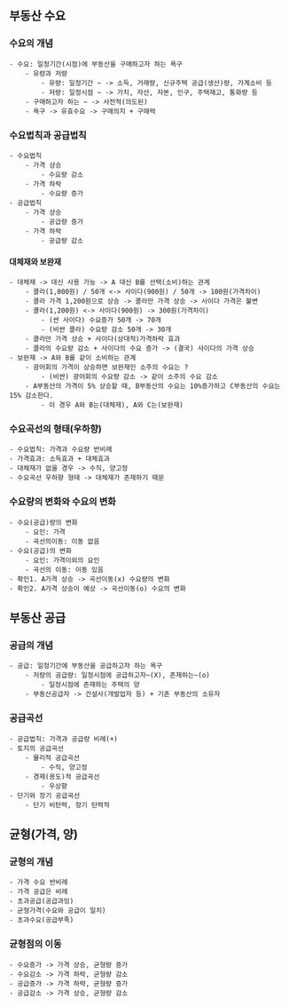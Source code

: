 ## 부동산 수요
### 수요의 개념
    - 수요: 일정기간(시점)에 부동산을 구매하고자 하는 욕구
        - 유량과 저량
            - 유량: 일정기간 ~ -> 소득, 거래량, 신규주택 공급(생산)량, 가계소비 등
            - 저량: 일정시점 ~ -> 가치, 자산, 자본, 인구, 주택재고, 통화량 등
        - 구매하고자 하는 ~ -> 사전적(의도된)
        - 욕구 -> 유효수요 -> 구매의지 + 구매력
### 수요법칙과 공급법칙
    - 수요법칙
        - 가격 상승
            - 수요량 감소
        - 가격 하락
            - 수요량 증가
    - 공급법칙
        - 가격 상승
            - 공급량 증가
        - 가격 하락
            - 공급량 감소
#### 대체재와 보완재
    - 대체재 -> 대신 사용 가능 -> A 대신 B를 선택(소비)하는 관계
        - 콜라(1,000원) / 50개 <-> 사이다(900원) / 50개 -> 100원(가격차이)
        - 콜라 가격 1,200원으로 상승 -> 콜라만 가격 상승 -> 사이다 가격은 불변
        - 콜라(1,200원) <-> 사이다(900원) -> 300원(가격차이)
            - (싼 사이다) 수요증가 50개 -> 70개
            - (비싼 콜라) 수요량 감소 50개 -> 30개
        - 콜라만 가격 상승 + 사이다(상대적)가격하락 효과
        - 콜라의 수요량 감소 + 사이다의 수요 증가 -> (결국) 사이다의 가격 상승
    - 보완재 -> A와 B를 같이 소비하는 관계
        - 광어회의 가격이 상승하면 보완재인 소주의 수요는 ?
            - (비싼) 광어회의 수요량 감소 -> 같이 소주의 수요 감소
        - A부동산의 가격이 5% 상승할 때, B부동산의 수요는 10%증가하고 C부동산의 수요는 15% 감소한다.
            - 이 경우 A와 B는(대체재), A와 C는(보완재)

### 수요곡선의 형태(우하향)
    - 수요법칙: 가격과 수요량 반비례
    - 가격효과: 소득효과 + 대체효과
    - 대체재가 없을 경우 -> 수직, 양고정
    - 수요곡선 우하향 형태 -> 대체재가 존재하기 때문
### 수요량의 변화와 수요의 변화
    - 수요(공급)량의 변화
        - 요인: 가격
        - 곡선의이동: 이동 없음
    - 수요(공급)의 변화
        - 요인: 가격이외의 요인
        - 곡선의 이동: 이동 있음
    - 확인1. A가격 상승 -> 곡선이동(x) 수요량의 변화
    - 확인2. A가격 상승이 예상 -> 곡선이동(o) 수요의 변화

## 부동산 공급
### 공급의 개념
    - 공급: 일정기간에 부동산을 공급하고자 하는 욕구
        - 저량의 공급량: 일정시점에 공급하고자~(X), 존재하는~(o)
            - 일정시점에 존재하는 주택의 양
        - 부동산공급자 -> 건설사(개발업자 등) + 기존 부동산의 소유자
### 공급곡선
    - 공급법칙: 가격과 공급량 비례(+)
    - 토지의 공급곡선
        - 물리적 공급곡선
            - 수직, 양고정
        - 경제(용도)적 공급곡선
            - 우상향
    - 단기와 장기 공급곡선
        - 단기 비탄력, 장기 탄력적

## 균형(가격, 양)
### 균형의 개념
    - 가격 수요 반비례
    - 가격 공급은 비례
    - 초과공급(공급과잉)
    - 균형가격(수요와 공급이 일치)
    - 초과수요(공급부족)
### 균형점의 이동
    - 수요증가 -> 가격 상승, 균형량 증가
    - 수요감소 -> 가격 하락, 균형량 감소
    - 공급증가 -> 가격 하략, 균형량 증가
    - 공급감소 -> 가격 상승, 균형량 감소